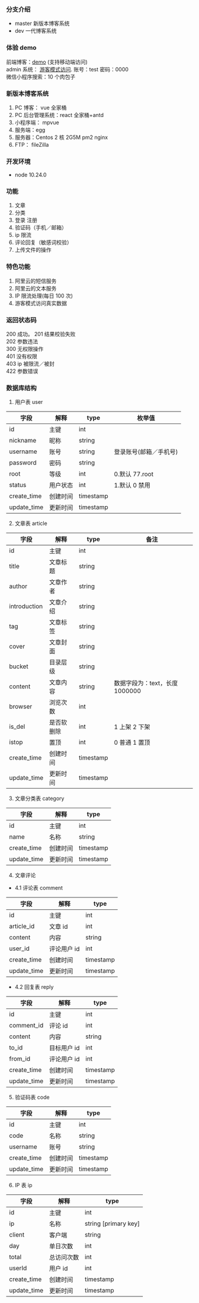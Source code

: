 ### 分支介绍

- master 新版本博客系统
- dev 一代博客系统

### 体验 demo

前端博客：[demo](https://www.zhooson.cn) (支持移动端访问)  
admin 系统： [游客模式访问](https://admin.zhooson.cn). 账号：test 密码：0000  
微信小程序搜索：10 个肉包子

### 新版本博客系统

1. PC 博客： vue 全家桶
2. PC 后台管理系统：react 全家桶+antd
3. 小程序端： mpvue
4. 服务端：egg
5. 服务器：Centos 2 核 2G5M pm2 nginx
6. FTP： fileZilla

### 开发环境

- node 10.24.0

### 功能

1. 文章
2. 分类
3. 登录 注册
4. 验证码（手机／邮箱）
5. ip 限流
6. 评论回复（敏感词校验）
7. 上传文件的操作

### 特色功能

1. 阿里云的短信服务
2. 阿里云的文本服务
3. IP 限流处理(每日 100 次)
4. 游客模式访问真实数据

### 返回状态码

200 成功。
201 结果校验失败  
202 参数违法  
300 无权限操作  
401 没有权限  
403 ip 被限流／被封  
422 参数错误  

### 数据库结构

1. 用户表 user

| 字段        | 解释     | type      | 枚举值                 |
| ----------- | -------- | --------- | ---------------------- |
| id          | 主键     | int       |
| nickname    | 昵称     | string    |                        |
| username    | 账号     | string    | 登录账号(邮箱／手机号) |
| password    | 密码     | string    |                        |
| root        | 等级     | int       | 0.默认 77.root         |
| status      | 用户状态 | int       | 1.默认 0 禁用          |
| create_time | 创建时间 | timestamp |
| update_time | 更新时间 | timestamp |

2. 文章表 article

| 字段         | 解释       | type      | 备注                           |
| ------------ | ---------- | --------- | ------------------------------ |
| id           | 主键       | int       |
| title        | 文章标题   | string    |
| author       | 文章作者   | string    |
| introduction | 文章介绍   | string    |
| tag          | 文章标签   | string    |
| cover        | 文章封面   | string    |
| bucket       | 目录层级   | string    |
| content      | 文章内容   | string    | 数据字段为：text，长度 1000000 |
| browser      | 浏览次数   | int       |
| is_del       | 是否软删除 | int       | 1 上架 2 下架                  |
| istop        | 置顶       | int       | 0 普通 1 置顶                  |
| create_time  | 创建时间   | timestamp |
| update_time  | 更新时间   | timestamp |

3. 文章分类表 category

| 字段        | 解释     | type      |
| ----------- | -------- | --------- |
| id          | 主键     | int       |
| name        | 名称     | string    |
| create_time | 创建时间 | timestamp |
| update_time | 更新时间 | timestamp |

4. 文章评论

- 4.1 评论表 comment

| 字段        | 解释        | type      |
| ----------- | ----------- | --------- |
| id          | 主键        | int       |
| article_id  | 文章 id     | int       |
| content     | 内容        | string    |
| user_id     | 评论用户 id | int       |
| create_time | 创建时间    | timestamp |
| update_time | 更新时间    | timestamp |

- 4.2 回复表 reply

| 字段        | 解释        | type      |
| ----------- | ----------- | --------- |
| id          | 主键        | int       |
| comment_id  | 评论 id     | int       |
| content     | 内容        | string    |
| to_id       | 目标用户 id | int       |
| from_id     | 评论用户 id | int       |
| create_time | 创建时间    | timestamp |
| update_time | 更新时间    | timestamp |

5. 验证码表 code

| 字段        | 解释     | type      |
| ----------- | -------- | --------- |
| id          | 主键     | int       |
| code        | 名称     | string    |
| username    | 账号     | string    |
| create_time | 创建时间 | timestamp |
| update_time | 更新时间 | timestamp |

6. IP 表 ip

| 字段        | 解释       | type                 |
| ----------- | ---------- | -------------------- |
| id          | 主键       | int                  |
| ip          | 名称       | string [primary key] |
| client      | 客户端     | string               |
| day         | 单日次数   | int                  |
| total       | 总访问次数 | int                  |
| userId      | 用户 id    | int                  |
| create_time | 创建时间   | timestamp            |
| update_time | 更新时间   | timestamp            |
